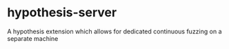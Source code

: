 # hypothesis-server
A hypothesis extension which allows for dedicated continuous fuzzing on a separate machine
